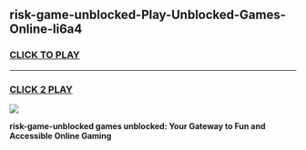 
## risk-game-unblocked-Play-Unblocked-Games-Online-li6a4
<h3>
<a href="https://premium76.site?title=risk-game-unblocked&ref=25A">CLICK TO PLAY</a></h3>
<hr>

<h3>
<a href="https://premium76.site?title=risk-game-unblocked&ref=25A">CLICK 2 PLAY</a>
  
</h3>

<a href="https://premium76.site?title=risk-game-unblocked&ref=25A"><img src="https://clearcache.store/games.png"></a>


**risk-game-unblocked games unblocked: Your Gateway to Fun and Accessible Online Gaming**
